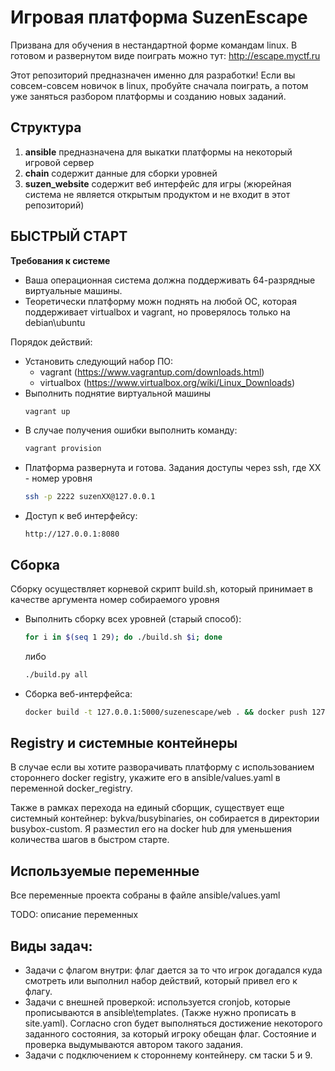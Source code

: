 # Игровая платформа SuzenEscape

Призвана для обучения в нестандартной форме командам linux.
В готовом и развернутом виде поиграть можно тут: http://escape.myctf.ru

Этот репозиторий предназначен именно для разработки! Если вы совсем-совсем новичок в linux, пробуйте сначала поиграть,
а потом уже заняться разбором платформы и созданию новых заданий.

## Структура

1) **ansible** предназначена для выкатки платформы на некоторый игровой сервер
2) **chain** содержит данные для сборки уровней
3) **suzen_website** содержит веб интерфейс для игры (жюрейная система не является открытым продуктом и не входит в этот репозиторий)

## БЫСТРЫЙ СТАРТ

**Требования к системе**

* Ваша операционная система должна поддерживать 64-разрядные виртуальные машины.
* Теоретически платформу можн поднять на любой ОС, которая поддерживает virtualbox и vagrant, но проверялось только на debian\ubuntu

Порядок действий:

* Установить следующий набор ПО:
  * vagrant (https://www.vagrantup.com/downloads.html)
  * virtualbox (https://www.virtualbox.org/wiki/Linux_Downloads)
* Выполнить поднятие виртуальной машины
  ```bash
  vagrant up
  ```
* В случае получения ошибки выполнить команду:
  ```bash
  vagrant provision
  ```
* Платформа развернута и готова. Задания доступы через ssh, где XX - номер уровня
  ```bash
  ssh -p 2222 suzenXX@127.0.0.1
  ```
* Доступ к веб интерфейсу:
  ```text
  http://127.0.0.1:8080
  ```

## Сборка

Сборку осуществляет корневой скрипт build.sh, который принимает в качестве аргумента номер собираемого уровня

* Выполнить сборку всех уровней (старый способ):
  ```bash
  for i in $(seq 1 29); do ./build.sh $i; done
  ```
  либо
  ```bash
  ./build.py all
  ```
* Сборка веб-интерфейса:
  ```bash
  docker build -t 127.0.0.1:5000/suzenescape/web . && docker push 127.0.0.1:5000/suzenescape/web
  ```

## Registry и системные контейнеры

В случае если вы хотите разворачивать платформу с использованием стороннего docker registry, укажите его в
ansible/values.yaml в переменной docker_registry.

Также в рамках перехода на единый сборщик, существует еще системный контейнер: bykva/busybinaries,
он собирается в директории busybox-custom. Я разместил его на docker hub для уменьшения количества шагов в быстром старте.

## Используемые переменные

Все переменные проекта собраны в файле ansible/values.yaml

TODO: описание переменных

## Виды задач:

* Задачи с флагом внутри: флаг дается за то что игрок догадался куда смотреть или выполнил набор действий,
  который привел его к флагу.
* Задачи с внешней проверкой: используется cronjob, которые прописываются в ansible\templates.
  (Также нужно прописать в site.yaml). Согласно cron будет выполняться достижение некоторого заданного состояния,
  за который игроку обещан флаг. Состояние и проверка выдумываются автором такого задания.
* Задачи с подключением к стороннему контейнеру. см таски 5 и 9.
